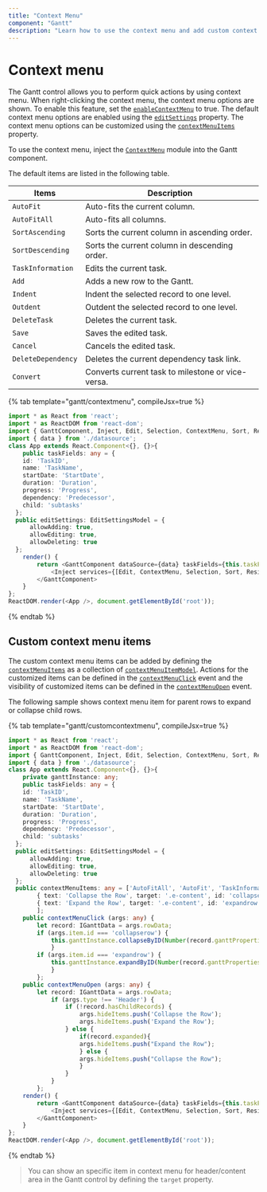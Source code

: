 ```yaml
---
title: "Context Menu"
component: "Gantt"
description: "Learn how to use the context menu and add custom context menu items in the Essential JS 2 Gantt control."
---
```


# Context menu

The Gantt control allows you to perform quick actions by using context menu. When right-clicking the context menu, the context menu options are shown. To enable this feature, set the [`enableContextMenu`](../api/gantt/#enablecontextmenu) to true. The default context menu options are enabled using the [`editSettings`](../api/gantt/#editsettings) property. The context menu options can be customized using the [`contextMenuItems`](../api/gantt/#contextmenuitems) property.

To use the context menu, inject the [`ContextMenu`](../api/gantt/#contextmenumodule) module into the Gantt component.

The default items are listed in the following table.

Items| Description
----|----
`AutoFit`|  Auto-fits the current column.
`AutoFitAll` | Auto-fits all columns.
`SortAscending` | Sorts the current column in ascending order.
`SortDescending` | Sorts the current column in descending order.
`TaskInformation`|  Edits the current task.
`Add` | Adds a new row to the Gantt.
`Indent` | Indent the selected record to one level.
`Outdent` | Outdent the selected record to one level.
`DeleteTask` | Deletes the current task.
`Save` | Saves the edited task.
`Cancel` | Cancels the edited task.
`DeleteDependency` | Deletes the current dependency task link.
`Convert` | Converts current task to milestone or vice-versa.

{% tab template="gantt/contextmenu", compileJsx=true %}

```typescript
import * as React from 'react';
import * as ReactDOM from 'react-dom';
import { GanttComponent, Inject, Edit, Selection, ContextMenu, Sort, Resize, EditSettingsModel } from '@syncfusion/ej2-react-gantt';
import { data } from './datasource';
class App extends React.Component<{}, {}>{
    public taskFields: any = {
    id: 'TaskID',
    name: 'TaskName',
    startDate: 'StartDate',
    duration: 'Duration',
    progress: 'Progress',
    dependency: 'Predecessor',
    child: 'subtasks'
  };
  public editSettings: EditSettingsModel = {
      allowAdding: true,
      allowEditing: true,
      allowDeleting: true
  };
    render() {
        return <GanttComponent dataSource={data} taskFields={this.taskFields} editSettings={this.editSettings} allowSorting={true} allowResizing={true} enableContextMenu={true} height = '450px'>
            <Inject services={[Edit, ContextMenu, Selection, Sort, Resize]} />
        </GanttComponent>
    }
};
ReactDOM.render(<App />, document.getElementById('root'));
```

{% endtab %}

## Custom context menu items

The custom context menu items can be added by defining the [`contextMenuItems`](../api/gantt/#contextmenuitems) as a collection of [`contextMenuItemModel`](../api/grid/contextMenuItemModel/).
Actions for the customized items can be defined in the [`contextMenuClick`](../api/gantt/#contextmenuclick) event and the visibility of customized items can be defined in the [`contextMenuOpen`](../api/gantt/#contextmenuopen) event.

The following sample shows context menu item for parent rows to expand or collapse child rows.

{% tab template="gantt/customcontextmenu", compileJsx=true %}

```typescript
import * as React from 'react';
import * as ReactDOM from 'react-dom';
import { GanttComponent, Inject, Edit, Selection, ContextMenu, Sort, Resize, EditSettingsModel, IGanttData } from '@syncfusion/ej2-react-gantt';
import { data } from './datasource';
class App extends React.Component<{}, {}>{
    private ganttInstance: any;
    public taskFields: any = {
    id: 'TaskID',
    name: 'TaskName',
    startDate: 'StartDate',
    duration: 'Duration',
    progress: 'Progress',
    dependency: 'Predecessor',
    child: 'subtasks'
  };
  public editSettings: EditSettingsModel = {
      allowAdding: true,
      allowEditing: true,
      allowDeleting: true
  };
  public contextMenuItems: any = ['AutoFitAll', 'AutoFit', 'TaskInformation', 'DeleteTask', 'Save', 'Cancel', 'SortAscending', 'SortDescending', 'Add', 'DeleteDependency', 'Convert',
        { text: 'Collapse the Row', target: '.e-content', id: 'collapserow' },
        { text: 'Expand the Row', target: '.e-content', id: 'expandrow' },
        ];
    public contextMenuClick (args: any) {
        let record: IGanttData = args.rowData;
        if (args.item.id === 'collapserow') {
            this.ganttInstance.collapseByID(Number(record.ganttProperties.taskId));
            }
        if (args.item.id === 'expandrow') {
            this.ganttInstance.expandByID(Number(record.ganttProperties.taskId));
            }
        };
    public contextMenuOpen (args: any) {
        let record: IGanttData = args.rowData;
            if (args.type !== 'Header') {
                if (!record.hasChildRecords) {
                    args.hideItems.push('Collapse the Row');
                    args.hideItems.push('Expand the Row');
                } else {
                    if(record.expanded){
                    args.hideItems.push("Expand the Row");
                    } else {
                    args.hideItems.push("Collapse the Row");
                    }
                }
            }
        };
    render() {
        return <GanttComponent dataSource={data} taskFields={this.taskFields} editSettings={this.editSettings} allowSorting={true} allowResizing={true} enableContextMenu={true} contextMenuItems={this.contextMenuItems} contextMenuClick={this.contextMenuClick.bind(this)} contextMenuOpen={this.contextMenuOpen.bind(this)} ref={gantt => this.ganttInstance = gantt} height = '450px'>
            <Inject services={[Edit, ContextMenu, Selection, Sort, Resize]} />
        </GanttComponent>
    }
};
ReactDOM.render(<App />, document.getElementById('root'));
```

{% endtab %}

> You can show an specific item in context menu for header/content area in the Gantt control by defining the `target` property.